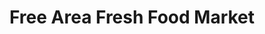 ---
title: "Free Area Fresh Food Market"
url: /nakuru/free-area-fresh-food-market/
shop: Gemüse & Obst
---